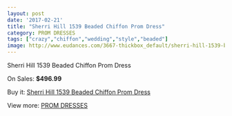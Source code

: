 ```yaml
---
layout: post
date: '2017-02-21'
title: "Sherri Hill 1539 Beaded Chiffon Prom Dress"
category: PROM DRESSES
tags: ["crazy","chiffon","wedding","style","beaded"]
image: http://www.eudances.com/3667-thickbox_default/sherri-hill-1539-beaded-chiffon-prom-dress.jpg
---
```

Sherri Hill 1539 Beaded Chiffon Prom Dress

On Sales: **$496.99**
<a href="https://www.eudances.com/en/prom-dresses/1227-sherri-hill-1539-beaded-chiffon-prom-dress.html"><amp-img layout="responsive" width="600" height="600" src="//www.eudances.com/3667-thickbox_default/sherri-hill-1539-beaded-chiffon-prom-dress.jpg" alt="Sherri Hill 1539 Beaded Chiffon Prom Dress 0" /></a>
<a href="https://www.eudances.com/en/prom-dresses/1227-sherri-hill-1539-beaded-chiffon-prom-dress.html"><amp-img layout="responsive" width="600" height="600" src="//www.eudances.com/3668-thickbox_default/sherri-hill-1539-beaded-chiffon-prom-dress.jpg" alt="Sherri Hill 1539 Beaded Chiffon Prom Dress 1" /></a>
<a href="https://www.eudances.com/en/prom-dresses/1227-sherri-hill-1539-beaded-chiffon-prom-dress.html"><amp-img layout="responsive" width="600" height="600" src="//www.eudances.com/3669-thickbox_default/sherri-hill-1539-beaded-chiffon-prom-dress.jpg" alt="Sherri Hill 1539 Beaded Chiffon Prom Dress 2" /></a>
<a href="https://www.eudances.com/en/prom-dresses/1227-sherri-hill-1539-beaded-chiffon-prom-dress.html"><amp-img layout="responsive" width="600" height="600" src="//www.eudances.com/3670-thickbox_default/sherri-hill-1539-beaded-chiffon-prom-dress.jpg" alt="Sherri Hill 1539 Beaded Chiffon Prom Dress 3" /></a>
<a href="https://www.eudances.com/en/prom-dresses/1227-sherri-hill-1539-beaded-chiffon-prom-dress.html"><amp-img layout="responsive" width="600" height="600" src="//www.eudances.com/3671-thickbox_default/sherri-hill-1539-beaded-chiffon-prom-dress.jpg" alt="Sherri Hill 1539 Beaded Chiffon Prom Dress 4" /></a>
<a href="https://www.eudances.com/en/prom-dresses/1227-sherri-hill-1539-beaded-chiffon-prom-dress.html"><amp-img layout="responsive" width="600" height="600" src="//www.eudances.com/3672-thickbox_default/sherri-hill-1539-beaded-chiffon-prom-dress.jpg" alt="Sherri Hill 1539 Beaded Chiffon Prom Dress 5" /></a>

Buy it: [Sherri Hill 1539 Beaded Chiffon Prom Dress](https://www.eudances.com/en/prom-dresses/1227-sherri-hill-1539-beaded-chiffon-prom-dress.html "Sherri Hill 1539 Beaded Chiffon Prom Dress")

View more: [PROM DRESSES](https://www.eudances.com/en/13-prom-dresses "PROM DRESSES")